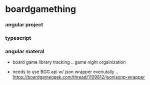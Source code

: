 # boardgamething
### angular project
### typescript
### angular materal

* board game library tracking
.. game night orgainization

* needs to use BGG api w/ json wrapper evenutally
.. https://boardgamegeek.com/thread/1109812/jsonjsonp-wrapper
